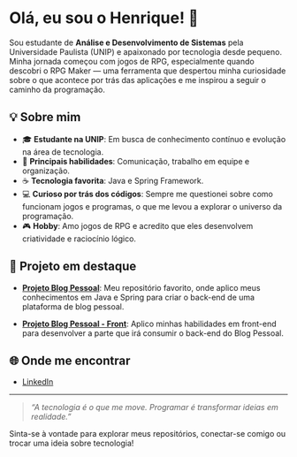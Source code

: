 # Olá, eu sou o Henrique! 👋

Sou estudante de **Análise e Desenvolvimento de Sistemas** pela Universidade Paulista (UNIP) e apaixonado por tecnologia desde pequeno. Minha jornada começou com jogos de RPG, especialmente quando descobri o RPG Maker — uma ferramenta que despertou minha curiosidade sobre o que acontece por trás das aplicações e me inspirou a seguir o caminho da programação.

## 💡 Sobre mim

- 🎓 **Estudante na UNIP**: Em busca de conhecimento contínuo e evolução na área de tecnologia.
- 💬 **Principais habilidades**: Comunicação, trabalho em equipe e organização.
- ☕ **Tecnologia favorita**: Java e Spring Framework.
- 💻 **Curioso por trás dos códigos**: Sempre me questionei sobre como funcionam jogos e programas, o que me levou a explorar o universo da programação.
- 🎮 **Hobby**: Amo jogos de RPG e acredito que eles desenvolvem criatividade e raciocínio lógico.

## 🚀 Projeto em destaque

- [**Projeto Blog Pessoal**](https://github.com/Henrykeeh/Projeto-Blog-Pessoal): Meu repositório favorito, onde aplico meus conhecimentos em Java e Spring para criar o back-end de uma plataforma de blog pessoal.

- [**Projeto Blog Pessoal - Front**](https://github.com/Henrykeeh/Projeto-Blog-Pessoal-Front): Aplico minhas habilidades em front-end para desenvolver a parte que irá consumir o back-end do Blog Pessoal.

## 🌐 Onde me encontrar

- [LinkedIn](https://in.com/in/carlos-henrique-da-silva-barbosa-no-linked-in/)

---

> *“A tecnologia é o que me move. Programar é transformar ideias em realidade.”*

Sinta-se à vontade para explorar meus repositórios, conectar-se comigo ou trocar uma ideia sobre tecnologia!
